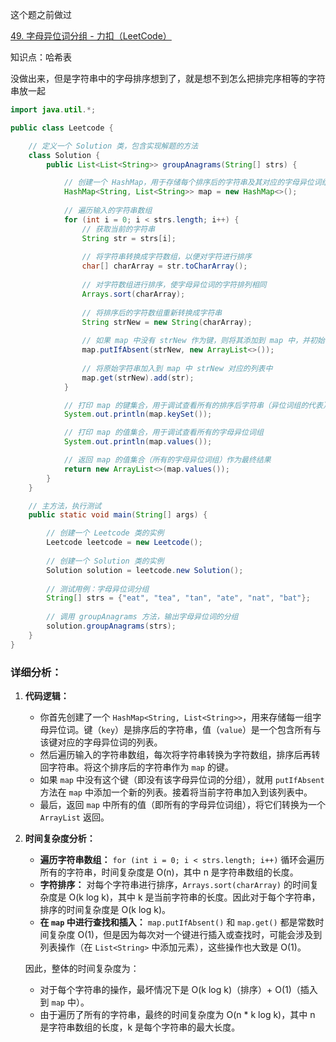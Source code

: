 

这个题之前做过



[49. 字母异位词分组 - 力扣（LeetCode）](https://leetcode.cn/problems/group-anagrams/?envType=study-plan-v2&envId=top-100-liked)



知识点：哈希表



没做出来，但是字符串中的字母排序想到了，就是想不到怎么把排完序相等的字符串放一起





```java
import java.util.*;

public class Leetcode {

    // 定义一个 Solution 类，包含实现解题的方法
    class Solution {
        public List<List<String>> groupAnagrams(String[] strs) {

            // 创建一个 HashMap，用于存储每个排序后的字符串及其对应的字母异位词组
            HashMap<String, List<String>> map = new HashMap<>();
            
            // 遍历输入的字符串数组
            for (int i = 0; i < strs.length; i++) {
                // 获取当前的字符串
                String str = strs[i];
                
                // 将字符串转换成字符数组，以便对字符进行排序
                char[] charArray = str.toCharArray();
                
                // 对字符数组进行排序，使字母异位词的字符排列相同
                Arrays.sort(charArray);
                
                // 将排序后的字符数组重新转换成字符串
                String strNew = new String(charArray);
                
                // 如果 map 中没有 strNew 作为键，则将其添加到 map 中，并初始化一个空的 ArrayList
                map.putIfAbsent(strNew, new ArrayList<>());
                
                // 将原始字符串加入到 map 中 strNew 对应的列表中
                map.get(strNew).add(str);
            }

            // 打印 map 的键集合，用于调试查看所有的排序后字符串（异位词组的代表）
            System.out.println(map.keySet());

            // 打印 map 的值集合，用于调试查看所有的字母异位词组
            System.out.println(map.values());

            // 返回 map 的值集合（所有的字母异位词组）作为最终结果
            return new ArrayList<>(map.values());
        }
    }

    // 主方法，执行测试
    public static void main(String[] args) {

        // 创建一个 Leetcode 类的实例
        Leetcode leetcode = new Leetcode();
        
        // 创建一个 Solution 类的实例
        Solution solution = leetcode.new Solution();
        
        // 测试用例：字母异位词分组
        String[] strs = {"eat", "tea", "tan", "ate", "nat", "bat"};
        
        // 调用 groupAnagrams 方法，输出字母异位词的分组
        solution.groupAnagrams(strs);
    }
}

```





### 详细分析：

1. **代码逻辑：**

   - 你首先创建了一个 `HashMap<String, List<String>>`，用来存储每一组字母异位词。键（`key`）是排序后的字符串，值（`value`）是一个包含所有与该键对应的字母异位词的列表。
   - 然后遍历输入的字符串数组，每次将字符串转换为字符数组，排序后再转回字符串。将这个排序后的字符串作为 `map` 的键。
   - 如果 `map` 中没有这个键（即没有该字母异位词的分组），就用 `putIfAbsent` 方法在 `map` 中添加一个新的列表。接着将当前字符串加入到该列表中。
   - 最后，返回 `map` 中所有的值（即所有的字母异位词组），将它们转换为一个 `ArrayList` 返回。

2. **时间复杂度分析：**

   - **遍历字符串数组：** `for (int i = 0; i < strs.length; i++)` 循环会遍历所有的字符串，时间复杂度是 O(n)，其中 n 是字符串数组的长度。
   - **字符排序：** 对每个字符串进行排序，`Arrays.sort(charArray)` 的时间复杂度是 O(k log k)，其中 k 是当前字符串的长度。因此对于每个字符串，排序的时间复杂度是 O(k log k)。
   - **在 `map` 中进行查找和插入：** `map.putIfAbsent()` 和 `map.get()` 都是常数时间复杂度 O(1)，但是因为每次对一个键进行插入或查找时，可能会涉及到列表操作（在 `List<String>` 中添加元素），这些操作也大致是 O(1)。

   因此，整体的时间复杂度为：

   - 对于每个字符串的操作，最坏情况下是 O(k log k)（排序）+ O(1)（插入到 `map` 中）。
   - 由于遍历了所有的字符串，最终的时间复杂度为 O(n * k log k)，其中 n 是字符串数组的长度，k 是每个字符串的最大长度。